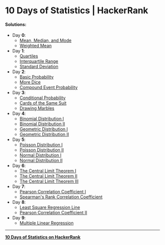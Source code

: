 # 10 Days of Statistics | HackerRank

#### Solutions:

- Day **0**:
  - [Mean, Median, and Mode](https://github.com/harshildarji/10-Days-of-Statistics/blob/master/Day%200/mean_median_mode.py)
  - [Weighted Mean](https://github.com/harshildarji/10-Days-of-Statistics/blob/master/Day%200/weighted_mean.py)
- Day **1**:
  - [Quartiles](https://github.com/harshildarji/10-Days-of-Statistics/blob/master/Day%201/quartiles.py)
  - [Interquartile Range](https://github.com/harshildarji/10-Days-of-Statistics/blob/master/Day%201/interquartile_range.py)
  - [Standard Deviation](https://github.com/harshildarji/10-Days-of-Statistics/blob/master/Day%201/standard_deviation.py)
- Day **2**:
  - [Basic Probability](https://github.com/harshildarji/10-Days-of-Statistics/blob/master/Day%202/basic_probability.md)
  - [More Dice](https://github.com/harshildarji/10-Days-of-Statistics/blob/master/Day%202/more_dice.md)
  - [ Compound Event Probability](https://github.com/harshildarji/10-Days-of-Statistics/blob/master/Day%202/compound_event_probability.md)
- Day **3**:
  - [Conditional Probability](https://github.com/harshildarji/10-Days-of-Statistics/blob/master/Day%203/conditional_probability.md)
  - [Cards of the Same Suit](https://github.com/harshildarji/10-Days-of-Statistics/blob/master/Day%203/cards_of_the_same_suit.md)
  - [Drawing Marbles](https://github.com/harshildarji/10-Days-of-Statistics/blob/master/Day%203/drawing_marbles.md)
- Day **4**:
  - [Binomial Distribution I](https://github.com/harshildarji/10-Days-of-Statistics/blob/master/Day%204/binomial_distribution_i.py)
  - [Binomial Distribution II](https://github.com/harshildarji/10-Days-of-Statistics/blob/master/Day%204/binomial_distribution_ii.py)
  - [Geometric Distribution I](https://github.com/harshildarji/10-Days-of-Statistics/blob/master/Day%204/geometric_distribution_i.py)
  - [Geometric Distribution II](https://github.com/harshildarji/10-Days-of-Statistics/blob/master/Day%204/geometric_distribution_ii.py)
- Day **5**:
  - [Poisson Distribution I](https://github.com/harshildarji/10-Days-of-Statistics/blob/master/Day%205/poisson_distribution_i.py)
  - [Poisson Distribution II](https://github.com/harshildarji/10-Days-of-Statistics/blob/master/Day%205/poisson_distribution_ii.py)
  - [Normal Distribution I](https://github.com/harshildarji/10-Days-of-Statistics/blob/master/Day%205/normal_distribution_i.py)
  - [Normal Distribution II](https://github.com/harshildarji/10-Days-of-Statistics/blob/master/Day%205/normal_distribution_ii.py)
- Day **6**:
  - [The Central Limit Theorem I](https://github.com/harshildarji/10-Days-of-Statistics/blob/master/Day%206/the_central_limit_theorem_i.py)
  - [The Central Limit Theorem II](https://github.com/harshildarji/10-Days-of-Statistics/blob/master/Day%206/the_central_limit_theorem_ii.py)
  - [The Central Limit Theorem III](https://github.com/harshildarji/10-Days-of-Statistics/blob/master/Day%206/the_central_limit_theorem_iii.py)
- Day **7**:
  - [Pearson Correlation Coefficient I](https://github.com/harshildarji/10-Days-of-Statistics/blob/master/Day%207/pearson_correlation_coefficient_i.py)
  - [Spearman's Rank Correlation Coefficient](https://github.com/harshildarji/10-Days-of-Statistics/blob/master/Day%207/spearman_rank_correlation_coefficient.py)
- Day **8**:
  - [Least Square Regression Line](https://github.com/harshildarji/10-Days-of-Statistics/blob/master/Day%208/least_square_regression_line.py)
  - [Pearson Correlation Coefficient II](https://github.com/harshildarji/10-Days-of-Statistics/blob/master/Day%208/pearson_correlation_coefficient_ii.md)
- Day **9**:
  - [Multiple Linear Regression](https://github.com/harshildarji/10-Days-of-Statistics/blob/master/Day%209/multiple_linear_regression.py)
  
---
**[10 Days of Statistics on HackerRank](https://www.hackerrank.com/domains/tutorials/10-days-of-statistics)**
